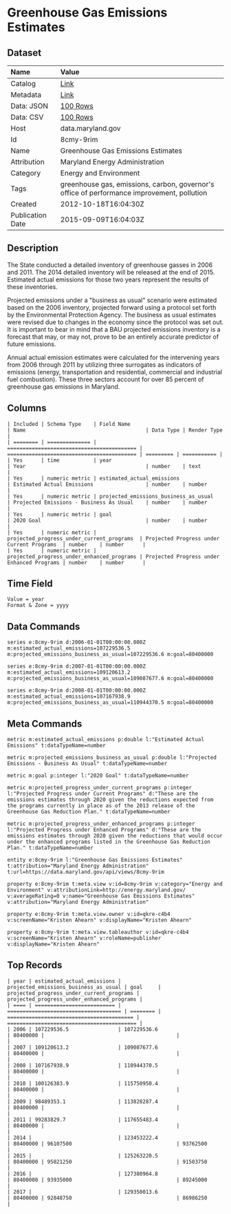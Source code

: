 # Greenhouse Gas Emissions Estimates

## Dataset

| Name | Value |
| :--- | :---- |
| Catalog | [Link](https://catalog.data.gov/dataset/greenhouse-gas-emissions-estimates) |
| Metadata | [Link](https://data.maryland.gov/api/views/8cmy-9rim) |
| Data: JSON | [100 Rows](https://data.maryland.gov/api/views/8cmy-9rim/rows.json?max_rows=100) |
| Data: CSV | [100 Rows](https://data.maryland.gov/api/views/8cmy-9rim/rows.csv?max_rows=100) |
| Host | data.maryland.gov |
| Id | 8cmy-9rim |
| Name | Greenhouse Gas Emissions Estimates |
| Attribution | Maryland Energy Administration |
| Category | Energy and Environment |
| Tags | greenhouse gas, emissions, carbon, governor's office of performance improvement, pollution |
| Created | 2012-10-18T16:04:30Z |
| Publication Date | 2015-09-09T16:04:03Z |

## Description

The State conducted a detailed inventory of greenhouse gasses in 2006 and 2011. The 2014 detailed inventory will be released at the end of 2015.  Estimated actual emissions for those two years represent the results of these inventories.  

Projected emissions under a "business as usual" scenario were estimated based on the 2006 inventory, projected forward using a protocol set forth by the Environmental Protection Agency.  The business as usual estimates were revised due to changes in the economy since the protocol was set out.  It is important to bear in mind that a BAU projected emissions inventory is a forecast that may, or may not, prove to be an entirely accurate predictor of future emissions. 

Annual actual emission estimates were calculated for the intervening years from 2006 through 2011 by utilizing three surrogates as indicators of emissions (energy, transportation and residential, commercial and industrial fuel combustion).  These three sectors account for over 85 percent of greenhouse gas emissions in Maryland.

## Columns

```ls
| Included | Schema Type    | Field Name                                 | Name                                       | Data Type | Render Type |
| ======== | ============== | ========================================== | ========================================== | ========= | =========== |
| Yes      | time           | year                                       | Year                                       | number    | text        |
| Yes      | numeric metric | estimated_actual_emissions                 | Estimated Actual Emissions                 | number    | number      |
| Yes      | numeric metric | projected_emissions_business_as_usual      | Projected Emissions - Business As Usual    | number    | number      |
| Yes      | numeric metric | goal                                       | 2020 Goal                                  | number    | number      |
| Yes      | numeric metric | projected_progress_under_current_programs  | Projected Progress under Current Programs  | number    | number      |
| Yes      | numeric metric | projected_progress_under_enhanced_programs | Projected Progress under Enhanced Programs | number    | number      |
```

## Time Field

```ls
Value = year
Format & Zone = yyyy
```

## Data Commands

```ls
series e:8cmy-9rim d:2006-01-01T00:00:00.000Z m:estimated_actual_emissions=107229536.5 m:projected_emissions_business_as_usual=107229536.6 m:goal=80400000

series e:8cmy-9rim d:2007-01-01T00:00:00.000Z m:estimated_actual_emissions=109120613.2 m:projected_emissions_business_as_usual=109087677.6 m:goal=80400000

series e:8cmy-9rim d:2008-01-01T00:00:00.000Z m:estimated_actual_emissions=107167938.9 m:projected_emissions_business_as_usual=110944370.5 m:goal=80400000
```

## Meta Commands

```ls
metric m:estimated_actual_emissions p:double l:"Estimated Actual Emissions" t:dataTypeName=number

metric m:projected_emissions_business_as_usual p:double l:"Projected Emissions - Business As Usual" t:dataTypeName=number

metric m:goal p:integer l:"2020 Goal" t:dataTypeName=number

metric m:projected_progress_under_current_programs p:integer l:"Projected Progress under Current Programs" d:"These are the emissions estimates through 2020 given the reductions expected from the programs currently in place as of the 2013 release of the Greenhouse Gas Reduction Plan." t:dataTypeName=number

metric m:projected_progress_under_enhanced_programs p:integer l:"Projected Progress under Enhanced Programs" d:"These are the emissions estimates through 2020 given the reductions that would occur under the enhanced programs listed in the Greenhouse Gas Reduction Plan." t:dataTypeName=number

entity e:8cmy-9rim l:"Greenhouse Gas Emissions Estimates" t:attribution="Maryland Energy Administration" t:url=https://data.maryland.gov/api/views/8cmy-9rim

property e:8cmy-9rim t:meta.view v:id=8cmy-9rim v:category="Energy and Environment" v:attributionLink=http://energy.maryland.gov/ v:averageRating=0 v:name="Greenhouse Gas Emissions Estimates" v:attribution="Maryland Energy Administration"

property e:8cmy-9rim t:meta.view.owner v:id=qkre-c4b4 v:screenName="Kristen Ahearn" v:displayName="Kristen Ahearn"

property e:8cmy-9rim t:meta.view.tableauthor v:id=qkre-c4b4 v:screenName="Kristen Ahearn" v:roleName=publisher v:displayName="Kristen Ahearn"
```

## Top Records

```ls
| year | estimated_actual_emissions | projected_emissions_business_as_usual | goal     | projected_progress_under_current_programs | projected_progress_under_enhanced_programs | 
| ==== | ========================== | ===================================== | ======== | ========================================= | ========================================== | 
| 2006 | 107229536.5                | 107229536.6                           | 80400000 |                                           |                                            | 
| 2007 | 109120613.2                | 109087677.6                           | 80400000 |                                           |                                            | 
| 2008 | 107167938.9                | 110944370.5                           | 80400000 |                                           |                                            | 
| 2010 | 100126383.9                | 115750950.4                           | 80400000 |                                           |                                            | 
| 2009 | 98489353.1                 | 113828287.4                           | 80400000 |                                           |                                            | 
| 2011 | 99283829.7                 | 117655483.4                           | 80400000 |                                           |                                            | 
| 2014 |                            | 123453222.4                           | 80400000 | 96107500                                  | 93762500                                   | 
| 2015 |                            | 125263220.5                           | 80400000 | 95021250                                  | 91503750                                   | 
| 2016 |                            | 127380964.8                           | 80400000 | 93935000                                  | 89245000                                   | 
| 2017 |                            | 129350013.6                           | 80400000 | 92848750                                  | 86986250                                   | 
```